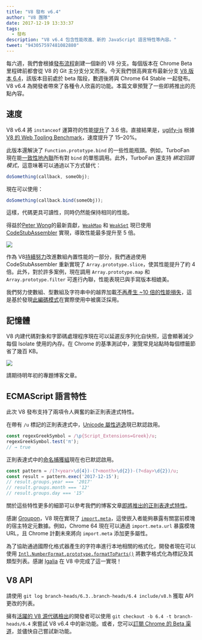 ```yaml
---
title: "V8 發布 v6.4"
author: "V8 團隊"
date: 2017-12-19 13:33:37
tags:
  - 發布
description: "V8 v6.4 包含性能改進、新的 JavaScript 語言特性等內容。"
tweet: "943057597481082880"
---
```

每六週，我們會根據[發布流程](/docs/release-process)創建一個新的 V8 分支。每個版本在 Chrome Beta 里程碑前都會從 V8 的 Git 主分支分叉而來。今天我們很高興宣布最新分支 [V8 版本 6.4](https://chromium.googlesource.com/v8/v8.git/+log/branch-heads/6.4)，該版本目前處於 beta 階段，數週後將與 Chrome 64 Stable 一起發布。V8 v6.4 為開發者帶來了各種令人欣喜的功能。本篇文章預覽了一些即將推出的亮點內容。

<!--truncate-->
## 速度

V8 v6.4 將 `instanceof` 運算符的性能[提升](https://bugs.chromium.org/p/v8/issues/detail?id=6971)了 3.6 倍。直接結果是，[uglify-js](http://lisperator.net/uglifyjs/) 根據[V8 的 Web Tooling Benchmark](https://github.com/v8/web-tooling-benchmark)，速度提升了 15–20%。

此版本還解決了 `Function.prototype.bind` 的一些性能瓶頸。例如，TurboFan 現在能[一致性地內聯](https://bugs.chromium.org/p/v8/issues/detail?id=6946)所有對 `bind` 的單態調用。此外，TurboFan 還支持 _綁定回調模式_，這意味著可以通過以下方式替代：

```js
doSomething(callback, someObj);
```

現在可以使用：

```js
doSomething(callback.bind(someObj));
```

這樣，代碼更具可讀性，同時仍然能保持相同的性能。

得益於[Peter Wong](https://twitter.com/peterwmwong)的最新貢獻，[`WeakMap`](https://developer.mozilla.org/en-US/docs/Web/JavaScript/Reference/Global_Objects/WeakMap) 和 [`WeakSet`](https://developer.mozilla.org/en-US/docs/Web/JavaScript/Reference/Global_Objects/WeakSet) 現已使用 [CodeStubAssembler](/blog/csa) 實現，導致性能最多提升至 5 倍。

![](/_img/v8-release-64/weak-collection.svg)

作為 V8[持續努力](https://bugs.chromium.org/p/v8/issues/detail?id=1956)改進數組內置性能的一部分，我們通過使用 CodeStubAssembler 重新實現了 `Array.prototype.slice`，使其性能提升了約 4 倍。此外，對於許多案例，現在調用 `Array.prototype.map` 和 `Array.prototype.filter` 可進行內聯，性能表現已與手寫版本相媲美。

我們努力使數組、型數組及字符串中的越界加載[不再產生 ~10 倍的性能損失](https://bugs.chromium.org/p/v8/issues/detail?id=7027)，這是基於發現[此編碼模式](/blog/elements-kinds#avoid-reading-beyond-length)在實際使用中被廣泛採用。

## 記憶體

V8 内建代碼對象和字節碼處理程序現在可以延遲反序列化自快照，這會顯著減少每個 Isolate 使用的內存。在 Chrome 的基準測試中，瀏覽常見站點時每個標籤節省了幾百 KB。

![](/_img/v8-release-64/codespace-consumption.svg)

請期待明年初的專題博客文章。

## ECMAScript 語言特性

此次 V8 發布支持了兩項令人興奮的新正則表達式特性。

在帶有 `/u` 標記的正則表達式中，[Unicode 屬性逃逸](https://mathiasbynens.be/notes/es-unicode-property-escapes)現已默認啟用。

```js
const regexGreekSymbol = /\p{Script_Extensions=Greek}/u;
regexGreekSymbol.test('π');
// → true
```

正則表達式中的[命名捕獲組](https://developers.google.com/web/updates/2017/07/upcoming-regexp-features#named_captures)現在也已默認啟用。

```js
const pattern = /(?<year>\d{4})-(?<month>\d{2})-(?<day>\d{2})/u;
const result = pattern.exec('2017-12-15');
// result.groups.year === '2017'
// result.groups.month === '12'
// result.groups.day === '15'
```

關於這些特性更多的細節可以參考我們的博客文章[即將推出的正則表達式特性](https://developers.google.com/web/updates/2017/07/upcoming-regexp-features)。

感謝 [Groupon](https://twitter.com/GrouponEng)，V8 現在實現了 [`import.meta`](https://github.com/tc39/proposal-import-meta)，這使嵌入者能夠暴露有關當前模塊的宿主特定元數據。例如，Chrome 64 現在可以通過 `import.meta.url` 暴露模塊 URL，且 Chrome 計劃未來將向 `import.meta` 添加更多屬性。

為了協助通過國際化格式器產生的字符串進行本地相關的格式化，開發者現在可以使用 [`Intl.NumberFormat.prototype.formatToParts()`](https://github.com/tc39/proposal-intl-formatToParts) 將數字格式化為標記及其類型列表。感謝 [Igalia](https://twitter.com/igalia) 在 V8 中完成了這一實現！

## V8 API

請使用 `git log branch-heads/6.3..branch-heads/6.4 include/v8.h` 獲取 API 更改的列表。

擁有[活躍的 V8 源代碼檢出](/docs/source-code#using-git)的開發者可以使用 `git checkout -b 6.4 -t branch-heads/6.4` 來嘗試 V8 v6.4 中的新功能。或者，您可以[訂閱 Chrome 的 Beta 渠道](https://www.google.com/chrome/browser/beta.html)，並儘快自己嘗試新功能。
